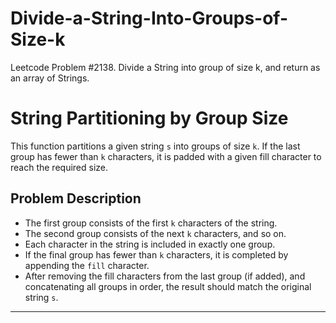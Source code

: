 # Divide-a-String-Into-Groups-of-Size-k
Leetcode Problem #2138. Divide a String into group of size k, and return as an array of Strings.

# String Partitioning by Group Size

This function partitions a given string `s` into groups of size `k`. If the last group has fewer than `k` characters, it is padded with a given fill character to reach the required size.

## Problem Description

- The first group consists of the first `k` characters of the string.
- The second group consists of the next `k` characters, and so on.
- Each character in the string is included in exactly one group.
- If the final group has fewer than `k` characters, it is completed by appending the `fill` character.
- After removing the fill characters from the last group (if added), and concatenating all groups in order, the result should match the original string `s`.
---
